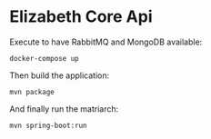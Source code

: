 # Elizabeth Core Api

Execute to have RabbitMQ and MongoDB available:

```
docker-compose up
```

Then build the application:

```
mvn package
```

And finally run the matriarch:

```
mvn spring-boot:run
```